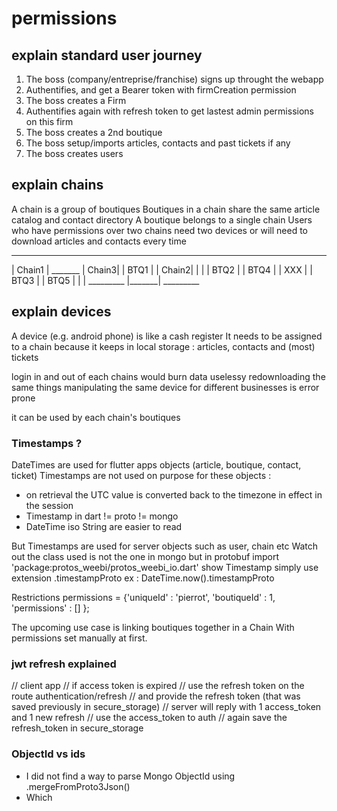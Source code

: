 # permissions

## explain standard user journey

1. The boss (company/entreprise/franchise) signs up throught the webapp
2. Authentifies, and get a Bearer token with firmCreation permission 
3. The boss creates a Firm
4. Authentifies again with refresh token to get lastest admin permissions on this firm
5. The boss creates a 2nd boutique
6. The boss setup/imports articles, contacts and past tickets if any
7. The boss creates users 

## explain chains

A chain is a group of boutiques
Boutiques in a chain share the same article catalog and contact directory
A boutique belongs to a single chain
Users who have permissions over two chains need two devices or will need to download articles and contacts every time
 _______                         _______  
| Chain1 |        _______        | Chain3|
| BTQ1   |       | Chain2|       |       |
| BTQ2   |       | BTQ4  |       |  XXX  |
| BTQ3   |       | BTQ5  |       |       |
_________        |_______|       _________


## explain devices

A device (e.g. android phone) is like a cash register
It needs to be assigned to a chain because it keeps in local storage :
articles, contacts and (most) tickets

login in and out of each chains would burn data uselessy redownloading the same things
manipulating the same device for different businesses is error prone

it can be used by each chain's boutiques


### Timestamps ?

DateTimes are used for flutter apps objects (article, boutique, contact, ticket)
Timestamps are not used on purpose for these objects :

- on retrieval the UTC value is converted back to the timezone in effect in the session
- Timestamp in dart != proto != mongo
- DateTime iso String are easier to read

But Timestamps are used for server objects such as user, chain etc
Watch out the class used is not the one in mongo but in protobuf 
import 'package:protos_weebi/protos_weebi_io.dart' show Timestamp
simply use extension .timestampProto ex : DateTime.now().timestampProto

Restrictions permissions = {'uniqueId' : 'pierrot', 'boutiqueId' : 1, 'permissions' : [] };

The upcoming use case is linking boutiques together in a Chain
With permissions set manually at first.

### jwt refresh explained
// client app
// if access token is expired
// use the refresh token on the route authentication/refresh
// and provide the refresh token (that was saved previously in secure_storage)
// server will reply with 1 access_token and 1 new refresh
// use the access_token to auth
// again save the refresh_token in secure_storage

### ObjectId vs ids

- I did not find a way to parse Mongo ObjectId using .mergeFromProto3Json()
- Which 
